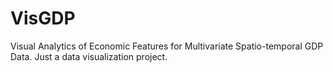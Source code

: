 # VisGDP
Visual Analytics of Economic Features for Multivariate Spatio-temporal GDP Data.
Just a data visualization project.
